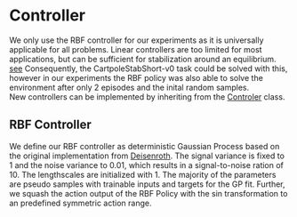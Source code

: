 # Controller

We only use the RBF controller for our experiments as it is universally applicable for all problems. 
Linear controllers are too limited for most applications, but can be sufficient for stabilization around an equilibrium. [see](https://ieeexplore.ieee.org/document/6654139)
Consequently, the CartpoleStabShort-v0 task could be solved with this,
however in our experiments the RBF policy was also able to solve the environment after only 2 episodes and the inital random samples.  
New controllers can be implemented by inheriting from the [Controler](controller.py) class.

## RBF Controller
We define our RBF controller as deterministic Gaussian Process based on the original implementation from [Deisenroth](https://ieeexplore.ieee.org/document/6654139).
The signal variance is fixed to 1 and the noise variance to 0.01, which results in a signal-to-noise ration of 10.
The lengthscales are initialized with 1. 
The majority of the parameters are pseudo samples with trainable inputs and targets for the GP fit.
Further, we squash the action output of the RBF Policy with the sin transformation to an predefined symmetric action range.
